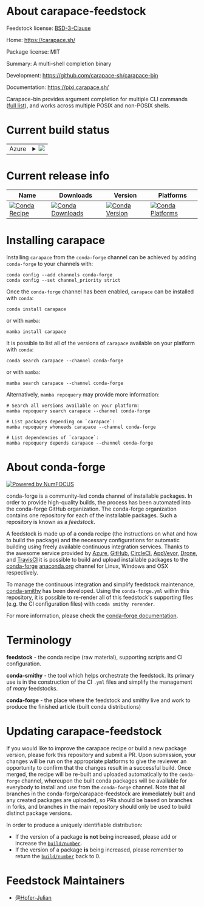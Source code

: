 About carapace-feedstock
========================

Feedstock license: [BSD-3-Clause](https://github.com/conda-forge/carapace-feedstock/blob/main/LICENSE.txt)

Home: https://carapace.sh/

Package license: MIT

Summary: A multi-shell completion binary

Development: https://github.com/carapace-sh/carapace-bin

Documentation: https://pixi.carapace.sh/

Carapace-bin provides argument completion for multiple CLI commands ([full list](https://carapace-sh.github.io/carapace-bin/completers.html)),
and works across multiple POSIX and non-POSIX shells.

Current build status
====================


<table>
    
  <tr>
    <td>Azure</td>
    <td>
      <details>
        <summary>
          <a href="https://dev.azure.com/conda-forge/feedstock-builds/_build/latest?definitionId=24758&branchName=main">
            <img src="https://dev.azure.com/conda-forge/feedstock-builds/_apis/build/status/carapace-feedstock?branchName=main">
          </a>
        </summary>
        <table>
          <thead><tr><th>Variant</th><th>Status</th></tr></thead>
          <tbody><tr>
              <td>linux_64</td>
              <td>
                <a href="https://dev.azure.com/conda-forge/feedstock-builds/_build/latest?definitionId=24758&branchName=main">
                  <img src="https://dev.azure.com/conda-forge/feedstock-builds/_apis/build/status/carapace-feedstock?branchName=main&jobName=linux&configuration=linux%20linux_64_" alt="variant">
                </a>
              </td>
            </tr><tr>
              <td>linux_aarch64</td>
              <td>
                <a href="https://dev.azure.com/conda-forge/feedstock-builds/_build/latest?definitionId=24758&branchName=main">
                  <img src="https://dev.azure.com/conda-forge/feedstock-builds/_apis/build/status/carapace-feedstock?branchName=main&jobName=linux&configuration=linux%20linux_aarch64_" alt="variant">
                </a>
              </td>
            </tr><tr>
              <td>osx_64</td>
              <td>
                <a href="https://dev.azure.com/conda-forge/feedstock-builds/_build/latest?definitionId=24758&branchName=main">
                  <img src="https://dev.azure.com/conda-forge/feedstock-builds/_apis/build/status/carapace-feedstock?branchName=main&jobName=osx&configuration=osx%20osx_64_" alt="variant">
                </a>
              </td>
            </tr><tr>
              <td>osx_arm64</td>
              <td>
                <a href="https://dev.azure.com/conda-forge/feedstock-builds/_build/latest?definitionId=24758&branchName=main">
                  <img src="https://dev.azure.com/conda-forge/feedstock-builds/_apis/build/status/carapace-feedstock?branchName=main&jobName=osx&configuration=osx%20osx_arm64_" alt="variant">
                </a>
              </td>
            </tr><tr>
              <td>win_64</td>
              <td>
                <a href="https://dev.azure.com/conda-forge/feedstock-builds/_build/latest?definitionId=24758&branchName=main">
                  <img src="https://dev.azure.com/conda-forge/feedstock-builds/_apis/build/status/carapace-feedstock?branchName=main&jobName=win&configuration=win%20win_64_" alt="variant">
                </a>
              </td>
            </tr>
          </tbody>
        </table>
      </details>
    </td>
  </tr>
</table>

Current release info
====================

| Name | Downloads | Version | Platforms |
| --- | --- | --- | --- |
| [![Conda Recipe](https://img.shields.io/badge/recipe-carapace-green.svg)](https://anaconda.org/conda-forge/carapace) | [![Conda Downloads](https://img.shields.io/conda/dn/conda-forge/carapace.svg)](https://anaconda.org/conda-forge/carapace) | [![Conda Version](https://img.shields.io/conda/vn/conda-forge/carapace.svg)](https://anaconda.org/conda-forge/carapace) | [![Conda Platforms](https://img.shields.io/conda/pn/conda-forge/carapace.svg)](https://anaconda.org/conda-forge/carapace) |

Installing carapace
===================

Installing `carapace` from the `conda-forge` channel can be achieved by adding `conda-forge` to your channels with:

```
conda config --add channels conda-forge
conda config --set channel_priority strict
```

Once the `conda-forge` channel has been enabled, `carapace` can be installed with `conda`:

```
conda install carapace
```

or with `mamba`:

```
mamba install carapace
```

It is possible to list all of the versions of `carapace` available on your platform with `conda`:

```
conda search carapace --channel conda-forge
```

or with `mamba`:

```
mamba search carapace --channel conda-forge
```

Alternatively, `mamba repoquery` may provide more information:

```
# Search all versions available on your platform:
mamba repoquery search carapace --channel conda-forge

# List packages depending on `carapace`:
mamba repoquery whoneeds carapace --channel conda-forge

# List dependencies of `carapace`:
mamba repoquery depends carapace --channel conda-forge
```


About conda-forge
=================

[![Powered by
NumFOCUS](https://img.shields.io/badge/powered%20by-NumFOCUS-orange.svg?style=flat&colorA=E1523D&colorB=007D8A)](https://numfocus.org)

conda-forge is a community-led conda channel of installable packages.
In order to provide high-quality builds, the process has been automated into the
conda-forge GitHub organization. The conda-forge organization contains one repository
for each of the installable packages. Such a repository is known as a *feedstock*.

A feedstock is made up of a conda recipe (the instructions on what and how to build
the package) and the necessary configurations for automatic building using freely
available continuous integration services. Thanks to the awesome service provided by
[Azure](https://azure.microsoft.com/en-us/services/devops/), [GitHub](https://github.com/),
[CircleCI](https://circleci.com/), [AppVeyor](https://www.appveyor.com/),
[Drone](https://cloud.drone.io/welcome), and [TravisCI](https://travis-ci.com/)
it is possible to build and upload installable packages to the
[conda-forge](https://anaconda.org/conda-forge) [anaconda.org](https://anaconda.org/)
channel for Linux, Windows and OSX respectively.

To manage the continuous integration and simplify feedstock maintenance,
[conda-smithy](https://github.com/conda-forge/conda-smithy) has been developed.
Using the ``conda-forge.yml`` within this repository, it is possible to re-render all of
this feedstock's supporting files (e.g. the CI configuration files) with ``conda smithy rerender``.

For more information, please check the [conda-forge documentation](https://conda-forge.org/docs/).

Terminology
===========

**feedstock** - the conda recipe (raw material), supporting scripts and CI configuration.

**conda-smithy** - the tool which helps orchestrate the feedstock.
                   Its primary use is in the construction of the CI ``.yml`` files
                   and simplify the management of *many* feedstocks.

**conda-forge** - the place where the feedstock and smithy live and work to
                  produce the finished article (built conda distributions)


Updating carapace-feedstock
===========================

If you would like to improve the carapace recipe or build a new
package version, please fork this repository and submit a PR. Upon submission,
your changes will be run on the appropriate platforms to give the reviewer an
opportunity to confirm that the changes result in a successful build. Once
merged, the recipe will be re-built and uploaded automatically to the
`conda-forge` channel, whereupon the built conda packages will be available for
everybody to install and use from the `conda-forge` channel.
Note that all branches in the conda-forge/carapace-feedstock are
immediately built and any created packages are uploaded, so PRs should be based
on branches in forks, and branches in the main repository should only be used to
build distinct package versions.

In order to produce a uniquely identifiable distribution:
 * If the version of a package **is not** being increased, please add or increase
   the [``build/number``](https://docs.conda.io/projects/conda-build/en/latest/resources/define-metadata.html#build-number-and-string).
 * If the version of a package **is** being increased, please remember to return
   the [``build/number``](https://docs.conda.io/projects/conda-build/en/latest/resources/define-metadata.html#build-number-and-string)
   back to 0.

Feedstock Maintainers
=====================

* [@Hofer-Julian](https://github.com/Hofer-Julian/)

